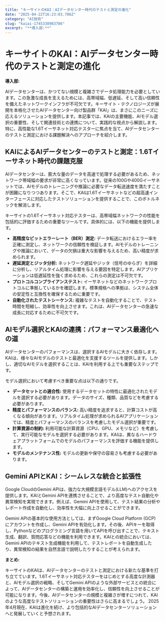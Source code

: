 ```yaml
---
title: "キーサイトのKAI：AIデータセンター時代のテストと測定の進化"
date: "2025-04-22T16:23:03.786Z"
category: "AI技術"
slug: "kaiai-1745338983786"
excerpt: "**導入部:**"
---
```


# キーサイトのKAI：AIデータセンター時代のテストと測定の進化

**導入部:**

AIデータセンターは、かつてない規模と複雑さでデータ処理能力を必要としています。この急激な成長を支えるためには、高帯域幅、低遅延、そして高い信頼性を備えたネットワークインフラが不可欠です。キーサイト・テクノロジーズが展開を本格化させたAIデータセンター向け製品群「KAI」は、まさにこのニーズに応えるソリューションを提供します。本記事では、KAIの主要機能、AIモデル選択の重要性、そして関連技術との連携について、実践的な視点から解説します。特に、高性能な1.6Tイーサネット対応テスターに焦点を当て、AIデータセンターのテストと測定における課題解決へのアプローチを紹介します。


## KAIによるAIデータセンターのテストと測定：1.6Tイーサネット時代の課題克服

AIデータセンターは、膨大な量のデータを高速で処理する必要があるため、ネットワーク帯域幅の要求が非常に高くなっています。従来の100Gや400Gイーサネットでは、AIモデルのトレーニングや推論に必要なデータ転送速度を満たすことが困難になりつつあります。そこで、KAIは1.6Tイーサネットなどの超高速インターフェースに対応したテストソリューションを提供することで、このボトルネックを解消します。

キーサイトの1.6Tイーサネット対応テスターは、高帯域幅ネットワークの性能を包括的に評価するための重要なツールです。具体的には、以下の機能を提供します。

* **高精度なビットエラーレート（BER）測定:**  データ転送におけるエラー率を正確に測定し、ネットワークの信頼性を検証します。AIモデルのトレーニングや推論において、データの欠損は重大な影響を与えるため、高い精度が求められます。
* **遅延測定とジッタ分析:**  ネットワーク遅延やジッタ（信号のゆらぎ）を詳細に分析し、リアルタイム処理に影響を与える要因を特定します。AIアプリケーションは低遅延性を強く求めるため、これらの測定は不可欠です。
* **プロトコルコンプライアンステスト:**  イーサネットなどのネットワークプロトコルに準拠しているかを確認します。標準規格への準拠は、システム全体の安定性と互換性を確保するために重要です。
* **自動化されたテストシーケンス:**  複雑なテストを自動化することで、テスト時間を短縮し、効率性を向上させます。これは、AIデータセンターの急速な成長に対応するために不可欠です。


## AIモデル選択とKAIの連携：パフォーマンス最適化への道

AIデータセンターのパフォーマンスは、選択するAIモデルに大きく依存します。KAIは、様々なAIモデルのテストと最適化を支援するツールを提供します。しかし、適切なAIモデルを選択することは、KAIを利用する上でも重要なステップです。

モデル選択において考慮すべき重要な点は以下の通りです。

* **データセットとの適合性:** 使用するデータセットの特性に最適化されたモデルを選択する必要があります。データのサイズ、種類、品質などを考慮する必要があります。
* **精度とパフォーマンスのバランス:** 高い精度を追求すると、計算コストが高くなる傾向があります。リアルタイム処理が求められるAIアプリケーションでは、精度とパフォーマンスのバランスを考慮したモデル選択が重要です。
* **計算資源の制約:** 利用可能な計算資源（CPU、GPU、メモリなど）を考慮して、実行可能なモデルを選択する必要があります。KAIは、異なるハードウェアプラットフォームでのモデルのパフォーマンスを評価する機能を提供します。
* **モデルのメンテナンス性:** モデルの更新や保守の容易さも考慮する必要があります。


## Gemini APIとKAI：シームレスな統合と拡張性

Google CloudのGemini APIは、強力な大規模言語モデル(LLM)へのアクセスを提供します。KAIとGemini APIを連携させることで、より高度なテスト自動化や異常検知を実現できます。例えば、Gemini APIを使用して、テスト結果の分析やレポート作成を自動化し、効率性を大幅に向上させることができます。

Gemini APIの基本的な使用方法としては、まずGoogle Cloud Platform (GCP) にアカウントを作成し、Gemini APIを有効化します。その後、APIキーを取得し、Pythonなどのプログラミング言語を用いてAPIを呼び出すことで、テキスト生成、翻訳、質問応答などの機能を利用できます。KAIとの統合においては、Gemini APIのテキスト生成機能を利用して、テストレポートを自動生成したり、異常検知の結果を自然言語で説明したりすることが考えられます。


**まとめ:**

キーサイトのKAIは、AIデータセンターのテストと測定における新たな基準を打ち立てています。1.6Tイーサネット対応テスターをはじめとする高度な計測器と、AIモデル選択の戦略、そしてGemini APIのような外部サービスとの統合によって、AIデータセンターの構築と運用を効率化し、信頼性を向上させることが可能になります。今後、AIデータセンターの規模と複雑さが増すにつれて、KAIのような高度なテストソリューションの重要性はさらに高まるでしょう。  2025年4月現在、KAIは進化を続け、より包括的なAIデータセンターソリューションへと発展していくと予想されます。
